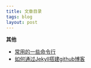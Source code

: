 ```yaml
---
title: 文章目录
tags: blog
layout: post
---
```


**其他**
- [常用的一些命令行](https://moxiaodegu.github.io/2020/2020/03/tools-commoncmd/)
- [如何通过Jekyll搭建github博客](https://moxiaodegu.github.io/2020/2020/11/build-blog/)